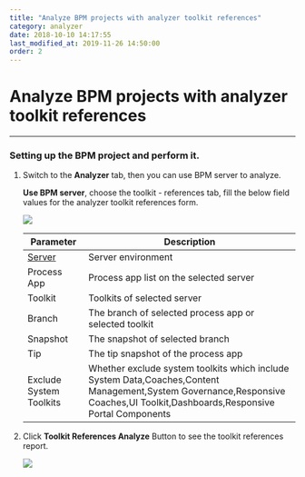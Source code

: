 ```yaml
---
title: "Analyze BPM projects with analyzer toolkit references"
category: analyzer
date: 2018-10-10 14:17:55
last_modified_at: 2019-11-26 14:50:00
order: 2
---
```


# Analyze BPM projects with analyzer toolkit references
***
### Setting up the BPM project and perform it.

   1. Switch to the **Analyzer** tab, then you can use BPM server to analyze.

      **Use BPM server**, choose the toolkit - references tab, fill the below field values for the analyzer toolkit references form.

      ![][analyzer_toolkit_references]

      |   Parameter   | Description    |
      | ------------- |----------------|
      | [Server][1]   |Server environment|
      | Process App   |Process app list on the selected server|
      | Toolkit       |Toolkits of  selected server|
      | Branch        |The branch of selected process app or selected toolkit|
      |Snapshot       |The snapshot of selected branch|
      |Tip            |The tip snapshot of the process app|
      |Exclude System Toolkits|Whether exclude system toolkits which include System Data,Coaches,Content Management,System Governance,Responsive Coaches,UI Toolkit,Dashboards,Responsive Portal Components|
   
   2. Click **Toolkit References Analyze** Button to see the toolkit references report.

      ![][analyzer_toolkit_references_report]


[analyzer_toolkit_references]: ../images/analyzer/analyzer_toolkit_references.png
[analyzer_toolkit_references_report]: ../images/analyzer/analyzer_toolkit_references_report.png

[1]: ../administration/administration-bpm-configuration.html
